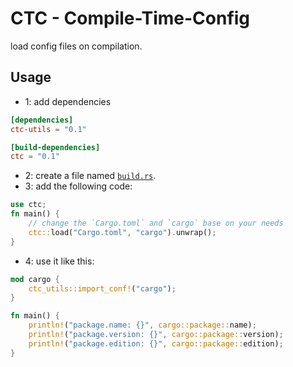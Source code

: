 # CTC - Compile-Time-Config

load config files on compilation.

## Usage

- 1: add dependencies

```toml
[dependencies]
ctc-utils = "0.1"

[build-dependencies]
ctc = "0.1"
```

- 2: create a file named [`build.rs`](https://doc.rust-lang.org/cargo/reference/build-scripts.html).
- 3: add the following code:

```rust
use ctc;
fn main() {
    // change the `Cargo.toml` and `cargo` base on your needs
    ctc::load("Cargo.toml", "cargo").unwrap();
}
```

- 4: use it like this:

```rust
mod cargo {
    ctc_utils::import_conf!("cargo");
}

fn main() {
    println!("package.name: {}", cargo::package::name);
    println!("package.version: {}", cargo::package::version);
    println!("package.edition: {}", cargo::package::edition);
}
```

